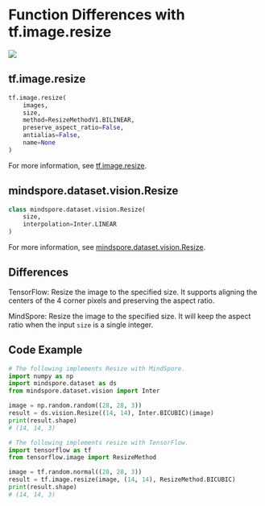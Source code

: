 # Function Differences with tf.image.resize

<a href="https://gitee.com/mindspore/docs/blob/master/docs/mindspore/source_en/note/api_mapping/tensorflow_diff/resize.md" target="_blank"><img src="https://mindspore-website.obs.cn-north-4.myhuaweicloud.com/website-images/master/resource/_static/logo_source_en.png"></a>

## tf.image.resize

```python
tf.image.resize(
    images,
    size,
    method=ResizeMethodV1.BILINEAR,
    preserve_aspect_ratio=False,
    antialias=False,
    name=None
)
```

For more information, see [tf.image.resize](https://www.tensorflow.org/versions/r2.6/api_docs/python/tf/image/resize).

## mindspore.dataset.vision.Resize

```python
class mindspore.dataset.vision.Resize(
    size,
    interpolation=Inter.LINEAR
)
```

For more information, see [mindspore.dataset.vision.Resize](https://mindspore.cn/docs/en/master/api_python/dataset_vision/mindspore.dataset.vision.Resize.html#mindspore.dataset.vision.Resize).

## Differences

TensorFlow: Resize the image to the specified size. It supports aligning the centers of the 4 corner pixels and preserving the aspect ratio.

MindSpore: Resize the image to the specified size. It will keep the aspect ratio when the input `size` is a single integer.

## Code Example

```python
# The following implements Resize with MindSpore.
import numpy as np
import mindspore.dataset as ds
from mindspore.dataset.vision import Inter

image = np.random.random((28, 28, 3))
result = ds.vision.Resize((14, 14), Inter.BICUBIC)(image)
print(result.shape)
# (14, 14, 3)

# The following implements resize with TensorFlow.
import tensorflow as tf
from tensorflow.image import ResizeMethod

image = tf.random.normal((28, 28, 3))
result = tf.image.resize(image, (14, 14), ResizeMethod.BICUBIC)
print(result.shape)
# (14, 14, 3)
```
